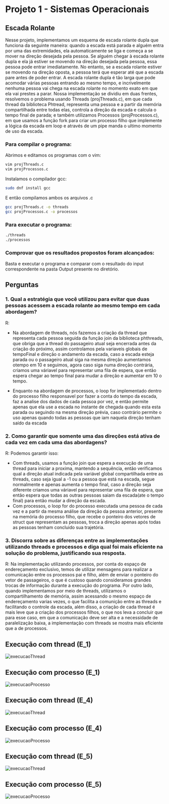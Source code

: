 # Projeto 1 - Sistemas Operacionais
## Escada Rolante

Nesse projeto, implementamos um esquema de escada rolante dupla que funciona da seguinte maneira: quando a escada está parada e alguém entra por uma das extremidades, ela automaticamente se liga e começa a se mover na direção desejada pela pessoa. Se alguém chegar à escada rolante dupla e ela já estiver se movendo na direção desejada pela pessoa, essa pessoa pode entrar imediatamente. No entanto, se a escada rolante estiver se movendo na direção oposta, a pessoa terá que esperar até que a escada pare antes de poder entrar. A escada rolante dupla é tão larga que pode acomodar várias pessoas entrando ao mesmo tempo, e incrivelmente nenhuma pessoa vai chega na escada rolante no momento exato em que ela vai prestes a parar.
Nossa implementação se dividiu em duas frentes, resolvemos o problema usando Threads (projThreads.c), em que cada thread da biblioteca Phtread, representa uma pessoa e a partir da memória compartilhada entre todas elas, controla a direção da escada e calcula o tempo final de parada; e também utilizamos Processos (projProcessos.c), em que usamos a função  fork para criar um processo filho que implemente a lógica da escada em loop e através de um pipe manda o ultimo momento de uso da escada.

### Para compilar o programa: 
Abrimos e editamos os programas com o vim:
```bash
vim projThreads.c
vim projProcessos.c
```
Instalamos o compilador gcc:
```bash
sudo dnf install gcc
```
E então compilamos ambos os arquivos .c
```bash
gcc projThreads.c -o threads
gcc projProcessos.c -o processos
```

### Para executar o programa:
```bash
./threads
./processos
```
### Comprovar que os resultados propostos foram alcançados:

Basta e executar o programa e comparar com o resultado do input correspondente na pasta Output presente no diretório.

## Perguntas

### 1. Qual a estratégia que você utilizou para evitar que duas pessoas acessem a escada rolante ao mesmo tempo em cada abordagem?
R:
- Na abordagem de threads, nós fazemos a criação da thread que representa cada pessoa seguida da função join da biblioteca phthreads, que obriga que a thread do passageiro atual seja encerrada antes da criação do próximo, assim controlamos pela variaveis globais de tempoFinal e direção o andamento da escada, caso a escada esteja parada ou o passageiro atual siga na mesma direção aumentamos otempo em 10 e seguimos, agora caso siga numa direção contrária, criamos uma váriavel para representar uma fila de espera, que então espera chegar ao tempo final para mudar a direção e aumentar em 10 o tempo.

- Enquanto na abordagem de processos, o loop for implementado dentro do processo filho responsavel por fazer a conta do tempo da escada, faz a analise dos dados de cada pessoa por vez, e então permite apenas que ela use a escada no instante de chegada quando esta esta parada ou seguindo na mesma direção prévia, caso contrário permite o uso apenas quando todas as pessoas que iam naquela direção tenham saído da escada

### 2. Como garantir que somente uma das direções está ativa de cada vez em cada uma das abordagens?
R: Podemos garantir isso:
- Com threads, usamos a função join que espera a execução de uma thread para iniciar a proxima, mantendo a sequência, então verificamos qual a direção atual indicada pela variável global compartilhada entre as threads, caso seja igual a -1 ou a pessoa que está na escada, segue normalmente e apenas aumenta o tempo final, caso a direção seja diferente criamos uma váriavel para representar uma fila de espera, que então espera que todas as outras pessoas saiam da escada(ate o tempo final) para então mudar a direção da escada.
- Com processos,  o loop for do processo executada uma pessoa de cada vez e a partir da mesma análise da direção da pessoa anterior, presente na memória do processo filho, que recebe o ponteiro dos vetores de struct que representam as pessoas, troca a direção apenas após todas as pessoas tenham concluido sua trajetória.

### 3. Discorra sobre as diferenças entre as implementações utilizando threads e processos e diga qual foi mais eficiente na solução do problema, justificando sua resposta.
R: Na implementação utilizando processos, por conta do espaço de endereçamento exclusivo, temos de utilizar mensagens para realizar a comunicação entre os processos pai e filho, além de enviar o ponteiro do vetor de passageiros, o que é custoso quando consideramos grandes trocas de informação durante a execução do programa. Por outro lado, quando implementamos por meio de threads, utilizamos o compartilhamento de memória, assim acessando o mesmo espaço de endereçamento varias vezes, o que facilita a comunição entre as threads e facilitando o controle da escada, além disso, a criação de cada thread é mais leve que a criação dos processos filhos, o que nos leva a concluir que para esse caso, em que a comunicação deve ser alta e a necessidade de paralelização baixa, a implementação com threads se mostra mais eficiente que a de processos.

## Execução com thread (E_1)

<img src="https://i.imgur.com/jcAMdMj.png" alt="execucaoThread">

## Execução com processo (E_1)

<img src="https://i.imgur.com/N3FgKEn.png" alt="execucaoProcesso">

## Execução com thread (E_4)

<img src="https://i.imgur.com/1agLIsj.png" alt="execucaoThread">

## Execução com processo (E_4)
<img src="https://i.imgur.com/lgNLYaL.png" alt="execucaoProcesso">

## Execução com thread (E_5)

<img src="https://i.imgur.com/REkxMyx.png" alt="execucaoThread">

## Execução com processo (E_5)

<img src="https://i.imgur.com/iPJUDlv.png" alt="execucaoProcesso">
